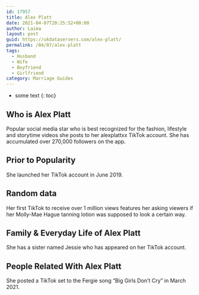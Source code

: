 ```yaml
---
id: 17957
title: Alex Platt
date: 2021-04-07T20:25:52+00:00
author: Laima
layout: post
guid: https://ukdataservers.com/alex-platt/
permalink: /04/07/alex-platt
tags:
  - Husband
  - Wife
  - Boyfriend
  - Girlfriend
category: Marriage Guides
---
```


* some text
{: toc}


## Who is Alex Platt
                  
                  
                  
Popular social media star who is best recognized for the fashion, lifestyle and storytime videos she posts to her alexplattxx TikTok account. She has accumulated over 270,000 followers on the app. 
                  
              
            
              
            
                
                
                
## Prior to Popularity
                  
                  
                  
She launched her TikTok account in June 2019. 
                  
              
            
              
            
                
                
                
## Random data
                  
                  
                  
Her first TikTok to receive over 1 million views features her asking viewers if her Molly-Mae Hague tanning lotion was supposed to look a certain way. 
                  
              
            
              
            
                
                
                
## Family & Everyday Life of Alex Platt
                  
                  
                  
She has a sister named Jessie who has appeared on her TikTok account. 
                  
              
            
              
            
                
                
                
## People Related With Alex Platt
                  
                  
                  
She posted a TikTok set to the Fergie song &#8220;Big Girls Don&#8217;t Cry&#8221; in March 2021.
                  
              
            
              
            
                
              
            
              
              
            
            
              
            
          
          
          